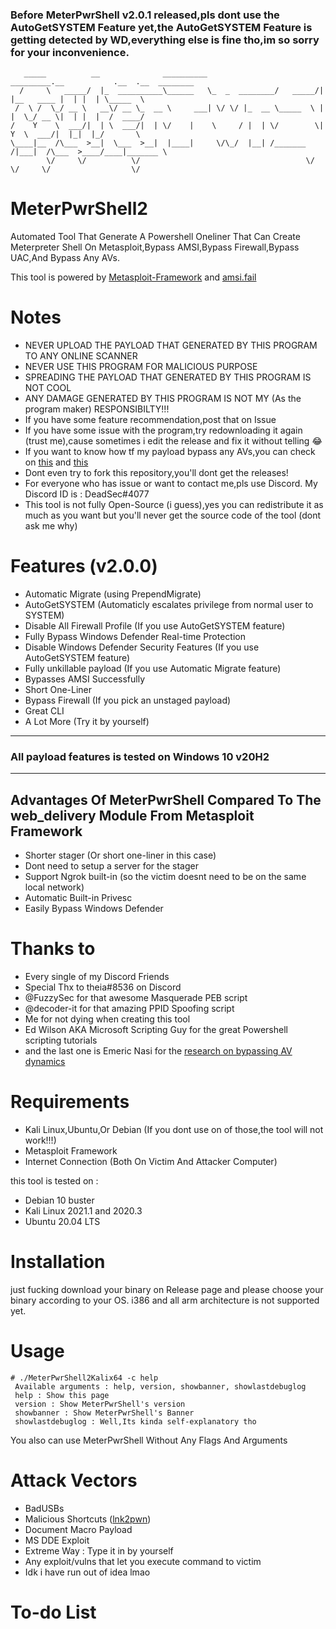 ### Before MeterPwrShell v2.0.1 released,pls dont use the AutoGetSYSTEM Feature yet,the AutoGetSYSTEM Feature is getting detected by WD,everything else is fine tho,im so sorry for your inconvenience.
```
   _____          __              __________                _________.__           .__  .__  ________  
  /     \   _____/  |_  __________\______   \_  _  ________/   _____/|  |__   ____ |  | |  | \_____  \ 
 /  \ /  \_/ __ \   __\/ __ \_  __ \     ___| \/ \/ |_  __ \_____  \ |  |  \_/ __ \|  | |  |  /  ____/ 
/    Y    \  ___/|  | \  ___/|  | \/    |    \     / |  | \/        \|   Y  \  ___/|  |_|  |_/       \ 
\____|__  /\___  >__|  \___  >__|  |____|     \/\_/  |__| /_______  /|___|  /\___  >____/____|_______ \
        \/     \/          \/                                     \/      \/     \/                  \/   
```
# MeterPwrShell2
Automated Tool That Generate A Powershell Oneliner That Can Create Meterpreter Shell On Metasploit,Bypass AMSI,Bypass Firewall,Bypass UAC,And Bypass Any AVs.

This tool is powered by [Metasploit-Framework](https://github.com/rapid7/metasploit-framework) and [amsi.fail](https://amsi.fail)
# Notes
- NEVER UPLOAD THE PAYLOAD THAT GENERATED BY THIS PROGRAM TO ANY ONLINE SCANNER
- NEVER USE THIS PROGRAM FOR MALICIOUS PURPOSE
- SPREADING THE PAYLOAD THAT GENERATED BY THIS PROGRAM IS NOT COOL
- ANY DAMAGE GENERATED BY THIS PROGRAM IS NOT MY (As the program maker) RESPONSIBILTY!!!
- If you have some feature recommendation,post that on Issue
- If you have some issue with the program,try redownloading it again (trust me),cause sometimes i edit the release and fix it without telling 😂
- If you want to know how tf my payload bypass any AVs,you can check on [this](https://gist.github.com/GetRektBoy724/9383c9580cb1c9935fc04cc7eb7ef004) and [this](https://blog.sevagas.com/Bypass-Antivirus-Dynamic-Analysis)
- Dont even try to fork this repository,you'll dont get the releases!
- For everyone who has issue or want to contact me,pls use Discord. My Discord ID is : DeadSec#4077
- This tool is not fully Open-Source (i guess),yes you can redistribute it as much as you want but you'll never get the source code of the tool (dont ask me why)
# Features (v2.0.0)
- Automatic Migrate (using PrependMigrate)
- AutoGetSYSTEM (Automaticly escalates privilege from normal user to SYSTEM)
- Disable All Firewall Profile (If you use AutoGetSYSTEM feature)
- Fully Bypass Windows Defender Real-time Protection
- Disable Windows Defender Security Features (If you use AutoGetSYSTEM feature)
- Fully unkillable payload (If you use Automatic Migrate feature)
- Bypasses AMSI Successfully 
- Short One-Liner 
- Bypass Firewall (If you pick an unstaged payload)
- Great CLI
- A Lot More (Try it by yourself)
--------------------------------------------------------------
### All payload features is tested on Windows 10 v20H2
--------------------------------------------------------------
## Advantages Of MeterPwrShell Compared To The web_delivery Module From Metasploit Framework
- Shorter stager (Or short one-liner in this case)
- Dont need to setup a server for the stager 
- Support Ngrok built-in (so the victim doesnt need to be on the same local network)
- Automatic Built-in Privesc
- Easily Bypass Windows Defender 
# Thanks to
- Every single of my Discord Friends
- Special Thx to theia#8536 on Discord
- @FuzzySec for that awesome Masquerade PEB script
- @decoder-it for that amazing PPID Spoofing script
- Me for not dying when creating this tool
- Ed Wilson AKA Microsoft Scripting Guy for the great Powershell scripting tutorials
- and the last one is Emeric Nasi for the [research on bypassing AV dynamics](https://blog.sevagas.com/IMG/pdf/BypassAVDynamics.pdf)
# Requirements
- Kali Linux,Ubuntu,Or Debian (If you dont use on of those,the tool will not work!!!)
- Metasploit Framework
- Internet Connection (Both On Victim And Attacker Computer)

this tool is tested on :
- Debian 10 buster
- Kali Linux 2021.1 and 2020.3
- Ubuntu 20.04 LTS 
# Installation
just fucking download your binary on Release page and please choose your binary according to your OS.
i386 and all arm architecture is not supported yet.
# Usage
```
# ./MeterPwrShell2Kalix64 -c help
 Available arguments : help, version, showbanner, showlastdebuglog                                
 help : Show this page                                                                                                                                                
 version : Show MeterPwrShell's version                                                                                                                               
 showbanner : Show MeterPwrShell's Banner                                                                                                                             
 showlastdebuglog : Well,Its kinda self-explanatory tho                                                                                                               
 ```
 You also can use MeterPwrShell Without Any Flags And Arguments
 # Attack Vectors
 - BadUSBs
 - Malicious Shortcuts ([lnk2pwn](https://github.com/it-gorillaz/lnk2pwn/))
 - Document Macro Payload
 - MS DDE Exploit
 - Extreme Way : Type it in by yourself
 - Any exploit/vulns that let you execute command to victim
 - Idk i have run out of idea lmao
 # To-do List
